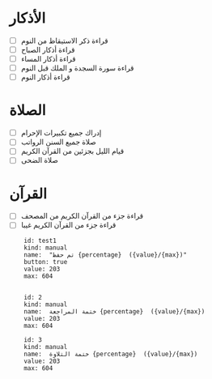 # الأذكار 
- [ ] قراءة ذكر الاستيقاظ من النوم
 - [ ] قراءة أذكار الصباح 
 - [ ] قراءة أذكار المساء 
 - [ ] قراءة سورة السجدة و الملك قبل النوم
 - [ ] قراءة أذكار النوم 
# الصلاة 
 - [ ] إدراك جميع تكبيرات الإحرام 
- [ ] صلاة جميع السنن الرواتب 
 - [ ] قيام الليل بجزئين من القرآن الكريم 
 - [ ] صلاة الضحى  
# القرآن 
- [ ] قراءة جزء من القرآن الكريم من المصحف
- [ ] قراءة جزء من القرآن الكريم غيبا 

```progressbar
    id: test1
    kind: manual 
    name:  "تم حفظ {percentage}  ({value}/{max})"
    button: true
    value: 203
    max: 604
    
```

```progressbar
    id: 2
    kind: manual 
    name:  ختمة المراجعة {percentage}  ({value}/{max})
    value: 203
    max: 604
```
```progressbar
    id: 3
    kind: manual 
    name:  ختمة التلاوة {percentage}  ({value}/{max})
    value: 203
    max: 604
```

